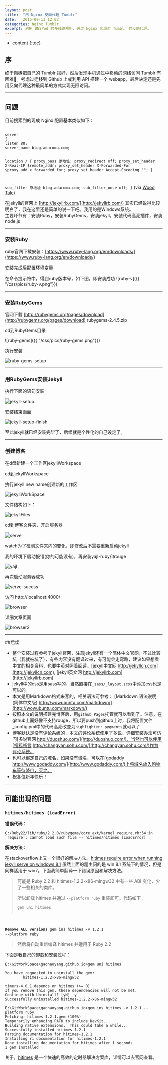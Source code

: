 ```yaml
---
layout: post
title:  "用 Nginx 反向代理 Tumblr"
date:   2015-09-13 12:02
categories: Nginx Tumblr
excerpt: 利用 DNSPod 的多线路解析，通过 Nginx 实现对 Tumblr 的反向代理。
---
```


* content
{:toc}


## 序

终于搬砖把自己的 Tumblr 搭好，然后发现手机通过中移动的网络访问 Tumblr 有困难👀。考虑过迁移到 Github 上或利用 API 搭建一个 webapp，最后决定还是先用反向代理这种最简单的方式实现无阻访问。

---

## 问题

目前搜索到的现成 Nginx 配置基本类似如下：  

<code>
server
{
listen 80;
server_name blog.adaromu.com;      

location / {
proxy_pass 原地址;
proxy_redirect off;
proxy_set_header X-Real-IP $remote_addr;
proxy_set_header X-Forwarded-For $proxy_add_x_forwarded_for;
proxy_set_header Accept-Encoding "";
}

sub_filter 原地址 blog.adaromu.com;
sub_filter_once off;
}</code>
(via [Wood Tale](http://adaromu.tumblr.com/post/33722081482/nginx反向代理tumblr配置))  
  
在jekyll的官网上 [http://jekyllrb.com/](http://jekyllrb.com/) 其实已经说得比较明白了，我在这里还是简单的说一下吧。我用的是Windows系统。    
主要环节有：安装Ruby，安装RubyGems，安装jekyll，安装代码高亮插件，安装node.js

---

### 安装Ruby

ruby官网下载安装：[https://www.ruby-lang.org/en/downloads/](https://www.ruby-lang.org/en/downloads/)

安装完成后配置环境变量

在命令提示符中，得到ruby版本号，如下图，即安装成功
![ruby-v]({{ "/css/pics/ruby-v.png"}})

---

### 安装RubyGems

官网下载 [http://rubygems.org/pages/download](http://rubygems.org/pages/download) rubygems-2.4.5.zip   

cd到RubyGems目录   

![ruby-gems]({{ "/css/pics/ruby-gems.png"}})    

执行安装   

![ruby-gems-setup]({{"/css/pics/ruby-gems-setup.png"}})   

---

### 用RubyGems安装Jekyll

执行下面的语句安装   

![jekyll-setup]({{"/css/pics/jekyll-setup.png"}})   

安装结束画面   

![jekyll-setup-finish]({{"/css/pics/jekyll-setup-finish.png"}})   

至此jekyll就已经安装完毕了，后续就是个性化的自己设定了。   

---

### 创建博客

在d盘新建一个工作区jekyllWorkspace

cd到jekyllWorkspace   

执行jekyll new name创建新的工作区   

![jekyllWorkSpace]({{"/css/pics/jekyllWorkSpace.png"}})   

文件结构如下：   

![jekyllFiles]({{"/css/pics/jekyllFiles.png"}})

cd到博客文件夹，开启服务器   

![serve]({{"/css/pics/serve.png"}})   

watch为了检测文件夹内的变化，即修改后不需要重新启动jekyll

我的环境下启动报错(你的可能没有)，再安装yajl-ruby和rouge  

![yajl]({{"/css/pics/yajl.png"}})

再次启动服务器成功

![serve-sucess]({{"/css/pics/serve-sucess.png"}})

访问 http://localhost:4000/   

![browser]({{"/css/pics/browser.png"}})   

详细文章页面   

![browser2]({{"/css/pics/browser2.png"}})  

---

##后续 

*  整个安装过程参考了jekyll官网，注意jekyll还有一个简体中文官网，不过比较坑（我就被坑了），有些内容没有翻译过来，有可能会走弯路，建议如果想看中文的相关资料，也要中英对照着阅读。[jekyll中文网 http://jekyllcn.com](http://jekyllcn.com), [jekyll英文网 http://jekyllrb.com](http://jekyllrb.com)
*  jekyll中的css是用sass写的，当然直接在`_sass/_layout.scss`中添加css也是可以的。
*  本文是用Markdown格式来写的，相关语法可参考： [Markdown 语法说明 (简体中文版) http://wowubuntu.com/markdown/](http://wowubuntu.com/markdown/)  
*  按照本文的说明搭建完博客后，用`github Pages`托管就可以看到了。注意，在github上面好像不支持rouge，所以要push到github上时，我将配置文件_config.yml中的代码高亮改变为`highlighter: pygments`就可以了
*  博客默认是没有评论系统的，本文的评论系统使用了多说，详细安装办法可访问[多说官网 http://duoshuo.com/](http://duoshuo.com/)，当然也可以使用[搜狐畅言 http://changyan.sohu.com/](http://changyan.sohu.com/)作为评论系统。	
*  也可以绑定自己的域名，如果没有域名，可以在[godaddy http://www.godaddy.com/](http://www.godaddy.com/)上将域名放入购物车等待降价，买之。
*  祝各位新年快乐！

---

## 可能出现的问题

### `hitimes/hitimes (LoadError)`

**错误代码：**

<pre><code class="markdown">C:/Ruby22/lib/ruby/2.2.0/rubygems/core_ext/kernel_require.rb:54:in `require': cannot load such file -- hitimes/hitimes (LoadError)</code></pre>

**解决方法：**

在stackoverflow上又一个很好的解决方法。[hitimes require error when running jekyll serve on windows 8.1](http://stackoverflow.com/questions/28985481/hitimes-require-error-when-running-jekyll-serve-on-windows-8-1) 虽然上面的题主问的是 win 8.1 系统下的情况，但是同样适用于 win7。下面我简单翻译一下错误原因和解决方法。

> 可能是 Ruby 2.2 和 hitimes-1.2.2-x86-mingw32 中有一些 ABI 变化，少了一些相关的类库。
> 
> 所以卸载 hitimes 并通过 `--platform ruby` 重装即可。代码如下：
>
><pre><code class="markdown">gem uni hitimes
**Remove ALL versions**
gem ins hitimes -v 1.2.1 --platform ruby
</code></pre>
> 然后将自动重新编译 hitimes 并适用于 Ruby 2.2

下面是我自己的卸载和安装过程：

<pre><code class="markdown">E:\GitWorkSpace\gaohaoyang.github.io>gem uni hitimes

You have requested to uninstall the gem:
        hitimes-1.2.2-x86-mingw32

timers-4.0.1 depends on hitimes (>= 0)
If you remove this gem, these dependencies will not be met.
Continue with Uninstall? [yN]  y
Successfully uninstalled hitimes-1.2.2-x86-mingw32

E:\GitWorkSpace\gaohaoyang.github.io>gem ins hitimes -v 1.2.1 --platform ruby
Fetching: hitimes-1.2.1.gem (100%)
Temporarily enhancing PATH to include DevKit...
Building native extensions.  This could take a while...
Successfully installed hitimes-1.2.1
Parsing documentation for hitimes-1.2.1
Installing ri documentation for hitimes-1.2.1
Done installing documentation for hitimes after 1 seconds
1 gem installed</code></pre>


关于，[hitimes](https://rubygems.org/gems/hitimes/versions/1.2.2) 是一个快速的高效的定时器解决方案库，详情可以去官网查看。


